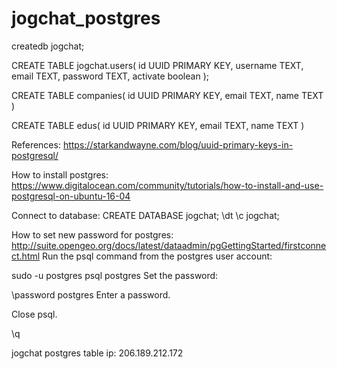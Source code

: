 # jogchat_postgres

createdb jogchat;

CREATE TABLE jogchat.users(
   id UUID PRIMARY KEY,
   username TEXT,
   email TEXT,
   password TEXT,
   activate boolean
);

CREATE TABLE companies(
   id UUID PRIMARY KEY,
   email TEXT,
   name TEXT
)

CREATE TABLE edus(
   id UUID PRIMARY KEY,
   email TEXT,
   name TEXT
)

References:
https://starkandwayne.com/blog/uuid-primary-keys-in-postgresql/

How to install postgres:
https://www.digitalocean.com/community/tutorials/how-to-install-and-use-postgresql-on-ubuntu-16-04


Connect to database:
CREATE DATABASE jogchat;
\dt
\c jogchat;



How to set new password for postgres:
http://suite.opengeo.org/docs/latest/dataadmin/pgGettingStarted/firstconnect.html
Run the psql command from the postgres user account:

sudo -u postgres psql postgres
Set the password:

\password postgres
Enter a password.

Close psql.

\q

jogchat postgres table ip:
206.189.212.172
